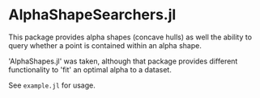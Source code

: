# AlphaShapeSearchers.jl

This package provides alpha shapes (concave hulls) as well the ability to query whether a point is contained within an alpha shape.

'AlphaShapes.jl' was taken, although that package provides different functionality to 'fit' an optimal alpha to a dataset.

See `example.jl` for usage.

